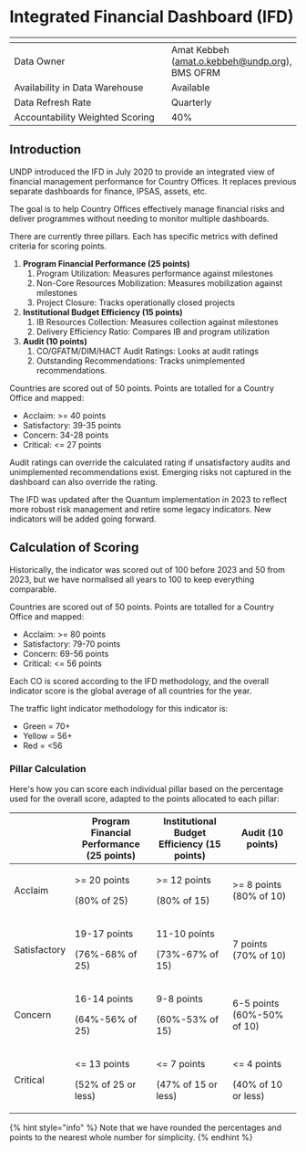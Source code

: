 # Integrated Financial Dashboard (IFD)



<table data-header-hidden><thead><tr><th width="289"></th><th></th></tr></thead><tbody><tr><td>Data Owner</td><td>Amat Kebbeh (<a href="mailto:amat.o.kebbeh@undp.org">amat.o.kebbeh@undp.org</a>), BMS OFRM</td></tr><tr><td>Availability in Data Warehouse</td><td>Available</td></tr><tr><td>Data Refresh Rate</td><td>Quarterly</td></tr><tr><td>Accountability Weighted Scoring</td><td>40%</td></tr></tbody></table>



## Introduction

UNDP introduced the IFD in July 2020 to provide an integrated view of financial management performance for Country Offices. It replaces previous separate dashboards for finance, IPSAS, assets, etc.

The goal is to help Country Offices effectively manage financial risks and deliver programmes without needing to monitor multiple dashboards.

There are currently three pillars. Each has specific metrics with defined criteria for scoring points.

1. **Program Financial Performance (25 points)**
   1. Program Utilization: Measures performance against milestones
   2. Non-Core Resources Mobilization: Measures mobilization against milestones
   3. Project Closure: Tracks operationally closed projects
2. **Institutional Budget Efficiency (15 points)**
   1. IB Resources Collection: Measures collection against milestones
   2. Delivery Efficiency Ratio: Compares IB and program utilization
3. **Audit (10 points)**
   1. CO/GFATM/DIM/HACT Audit Ratings: Looks at audit ratings
   2. Outstanding Recommendations: Tracks unimplemented recommendations.

Countries are scored out of 50 points. Points are totalled for a Country Office and mapped:

* Acclaim: >= 40 points
* Satisfactory: 39-35 points
* Concern: 34-28 points
* Critical: <= 27 points

Audit ratings can override the calculated rating if unsatisfactory audits and unimplemented recommendations exist. Emerging risks not captured in the dashboard can also override the rating.

The IFD was updated after the Quantum implementation in 2023 to reflect more robust risk management and retire some legacy indicators. New indicators will be added going forward.

## Calculation of Scoring

Historically, the indicator was scored out of 100 before 2023 and 50 from 2023, but we have normalised all years to 100 to keep everything comparable.

Countries are scored out of 50 points. Points are totalled for a Country Office and mapped:

* Acclaim: >= 80 points
* Satisfactory: 79-70 points
* Concern: 69-56 points
* Critical: <= 56 points

Each CO is scored according to the IFD methodology, and the overall indicator score is the global average of all countries for the year.

The traffic light indicator methodology for this indicator is:

* Green = 70+
* Yellow = 56+
* Red = <56

### Pillar Calculation

Here's how you can score each individual pillar based on the percentage used for the overall score, adapted to the points allocated to each pillar:

|              | Program Financial Performance (25 points)           | Institutional Budget Efficiency (15 points)        | Audit (10 points)                                  |
| ------------ | --------------------------------------------------- | -------------------------------------------------- | -------------------------------------------------- |
| Acclaim      | <p>>= 20 points </p><p>(80% of 25)</p>              | <p>>= 12 points </p><p>(80% of 15)</p>             | <p>>= 8 points <br>(80% of 10)</p>                 |
| Satisfactory | <p>19-17 points</p><p>(76%-68% of 25)</p>           | <p>11-10 points</p><p>(73%-67% of 15)</p>          | <p>7 points <br>(70% of 10)</p>                    |
| Concern      | <p>16-14 points</p><p>(64%-56% of 25)</p>           | <p>9-8 points</p><p>(60%-53% of 15)</p>            | 6-5 points (60%-50% of 10)                         |
| Critical     | <p>&#x3C;= 13 points </p><p>(52% of 25 or less)</p> | <p>&#x3C;= 7 points </p><p>(47% of 15 or less)</p> | <p>&#x3C;= 4 points </p><p>(40% of 10 or less)</p> |

{% hint style="info" %}
Note that we have rounded the percentages and points to the nearest whole number for simplicity.&#x20;
{% endhint %}
